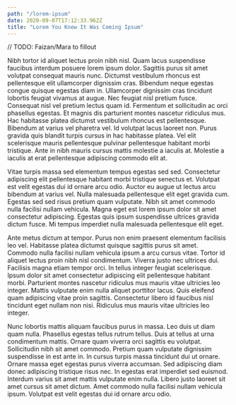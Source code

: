 ```yaml
---
path: "/lorem-ipsum"
date: 2020-09-07T17:12:33.962Z
title: "Lorem You Knew It Was Coming Ipsum"
---
```


// TODO: Faizan/Mara to fillout

Nibh tortor id aliquet lectus proin nibh nisl. Quam lacus suspendisse faucibus interdum posuere lorem ipsum dolor. Sagittis purus sit amet volutpat consequat mauris nunc. Dictumst vestibulum rhoncus est pellentesque elit ullamcorper dignissim cras. Bibendum neque egestas congue quisque egestas diam in. Ullamcorper dignissim cras tincidunt lobortis feugiat vivamus at augue. Nec feugiat nisl pretium fusce. Consequat nisl vel pretium lectus quam id. Fermentum et sollicitudin ac orci phasellus egestas. Et magnis dis parturient montes nascetur ridiculus mus. Hac habitasse platea dictumst vestibulum rhoncus est pellentesque. Bibendum at varius vel pharetra vel. Id volutpat lacus laoreet non. Purus gravida quis blandit turpis cursus in hac habitasse platea. Vel elit scelerisque mauris pellentesque pulvinar pellentesque habitant morbi tristique. Ante in nibh mauris cursus mattis molestie a iaculis at. Molestie a iaculis at erat pellentesque adipiscing commodo elit at.

Vitae turpis massa sed elementum tempus egestas sed sed. Consectetur adipiscing elit pellentesque habitant morbi tristique senectus et. Volutpat est velit egestas dui id ornare arcu odio. Auctor eu augue ut lectus arcu bibendum at varius vel. Nulla malesuada pellentesque elit eget gravida cum. Egestas sed sed risus pretium quam vulputate. Nibh sit amet commodo nulla facilisi nullam vehicula. Magna eget est lorem ipsum dolor sit amet consectetur adipiscing. Egestas quis ipsum suspendisse ultrices gravida dictum fusce. Mi tempus imperdiet nulla malesuada pellentesque elit eget.

Ante metus dictum at tempor. Purus non enim praesent elementum facilisis leo vel. Habitasse platea dictumst quisque sagittis purus sit amet. Commodo nulla facilisi nullam vehicula ipsum a arcu cursus vitae. Tortor id aliquet lectus proin nibh nisl condimentum. Viverra justo nec ultrices dui. Facilisis magna etiam tempor orci. In tellus integer feugiat scelerisque. Ipsum dolor sit amet consectetur adipiscing elit pellentesque habitant morbi. Parturient montes nascetur ridiculus mus mauris vitae ultricies leo integer. Mattis vulputate enim nulla aliquet porttitor lacus. Quis eleifend quam adipiscing vitae proin sagittis. Consectetur libero id faucibus nisl tincidunt eget nullam non nisi. Ridiculus mus mauris vitae ultricies leo integer.

Nunc lobortis mattis aliquam faucibus purus in massa. Leo duis ut diam quam nulla. Phasellus egestas tellus rutrum tellus. Duis at tellus at urna condimentum mattis. Ornare quam viverra orci sagittis eu volutpat. Sollicitudin nibh sit amet commodo. Pretium quam vulputate dignissim suspendisse in est ante in. In cursus turpis massa tincidunt dui ut ornare. Ornare massa eget egestas purus viverra accumsan. Sed adipiscing diam donec adipiscing tristique risus nec. In egestas erat imperdiet sed euismod. Interdum varius sit amet mattis vulputate enim nulla. Libero justo laoreet sit amet cursus sit amet dictum. Amet commodo nulla facilisi nullam vehicula ipsum. Volutpat est velit egestas dui id ornare arcu odio.
